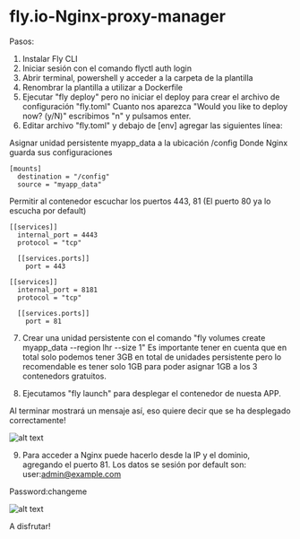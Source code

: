 # fly.io-Nginx-proxy-manager
Pasos:
1. Instalar Fly CLI
2. Iniciar sesión con el comando flyctl auth login
3. Abrir terminal, powershell y acceder a la carpeta de la plantilla
4. Renombrar la plantilla a utilizar a Dockerfile
5. Ejecutar "fly deploy" pero no iniciar el deploy para crear el archivo de configuración "fly.toml"
Cuanto nos aparezca "Would you like to deploy now? (y/N)" escribimos "n" y pulsamos enter.
6. Editar archivo "fly.toml" y  debajo de [env]  agregar las siguientes línea:

Asignar unidad persistente myapp_data a la ubicación /config
Donde Nginx guarda sus configuraciones
```
[mounts]
  destination = "/config"
  source = "myapp_data"
```

Permitir al contenedor escuchar los puertos 443, 81 (El puerto 80 ya lo escucha por default)

```
[[services]]
  internal_port = 4443
  protocol = "tcp"

  [[services.ports]]
    port = 443

[[services]]
  internal_port = 8181
  protocol = "tcp"

  [[services.ports]]
    port = 81
```

7. Crear una unidad persistente con el comando "fly volumes create myapp_data --region lhr --size 1"
Es importante tener en cuenta que en total solo podemos tener 3GB en total de unidades persistente
pero lo recomendable es tener solo 1GB para poder asignar 1GB a los 3 contenedors gratuitos.

8. Ejecutamos "fly launch" para desplegar el contenedor de nuesta APP.

Al terminar mostrará un mensaje así, eso quiere decir que se ha desplegado correctamente!

![alt text](https://i.ibb.co/ccwX81S/Screenshot-2.jpg)

9. Para acceder a Nginx puede hacerlo desde la IP y el dominio, agregando el puerto 81.
Los datos se sesión por default son:
user:admin@example.com

Password:changeme

![alt text](https://i.ibb.co/86mLxzm/Screenshot-3.jpg)

A disfrutar!
